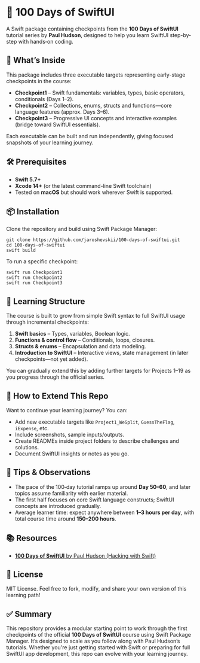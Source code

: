 🏁 100 Days of SwiftUI
======================

A Swift package containing checkpoints from the **100 Days of SwiftUI** tutorial series by **Paul Hudson**, designed to help you learn SwiftUI step-by-step with hands‑on coding.

🚀 What’s Inside
----------------

This package includes three executable targets representing early-stage checkpoints in the course:

- **Checkpoint1** – Swift fundamentals: variables, types, basic operators, conditionals (Days 1–2).
- **Checkpoint2** – Collections, enums, structs and functions—core language features (approx. Days 3–6).
- **Checkpoint3** – Progressive UI concepts and interactive examples (bridge toward SwiftUI essentials).

Each executable can be built and run independently, giving focused snapshots of your learning journey.

🛠 Prerequisites
----------------

- **Swift 5.7+**
- **Xcode 14+** (or the latest command-line Swift toolchain)
- Tested on **macOS** but should work wherever Swift is supported.

📦 Installation
---------------

Clone the repository and build using Swift Package Manager:

    git clone https://github.com/jaroshevskii/100-days-of-swiftui.git
    cd 100-days-of-swiftui
    swift build

To run a specific checkpoint:

    swift run Checkpoint1
    swift run Checkpoint2
    swift run Checkpoint3

🌱 Learning Structure
---------------------

The course is built to grow from simple Swift syntax to full SwiftUI usage through incremental checkpoints:

1. **Swift basics** – Types, variables, Boolean logic.
2. **Functions & control flow** – Conditionals, loops, closures.
3. **Structs & enums** – Encapsulation and data modeling.
4. **Introduction to SwiftUI** – Interactive views, state management (in later checkpoints—not yet added).

You can gradually extend this by adding further targets for Projects 1–19 as you progress through the official series.

🎯 How to Extend This Repo
--------------------------

Want to continue your learning journey? You can:

- Add new executable targets like `Project1_WeSplit`, `GuessTheFlag`, `iExpense`, etc.
- Include screenshots, sample inputs/outputs.
- Create READMEs inside project folders to describe challenges and solutions.
- Document SwiftUI insights or notes as you go.

💬 Tips & Observations
----------------------

- The pace of the 100‑day tutorial ramps up around **Day 50–60**, and later topics assume familiarity with earlier material.
- The first half focuses on core Swift language constructs; SwiftUI concepts are introduced gradually.
- Average learner time: expect anywhere between **1–3 hours per day**, with total course time around **150–200 hours**.

📚 Resources
------------

- [**100 Days of SwiftUI** by Paul Hudson (Hacking with Swift)](https://www.hackingwithswift.com/100/swiftui)

📜 License
----------

MIT License. Feel free to fork, modify, and share your own version of this learning path!

✅ Summary
----------

This repository provides a modular starting point to work through the first checkpoints of the official **100 Days of SwiftUI** course using Swift Package Manager. It’s designed to scale as you follow along with Paul Hudson’s tutorials. Whether you're just getting started with Swift or preparing for full SwiftUI app development, this repo can evolve with your learning journey.